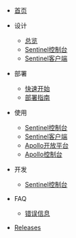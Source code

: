 - [首页](zh/README)

- 设计
  - [总览](zh/design/overview)
  - [Sentinel控制台](zh/design/sentinel-dashboard)
  - [Sentinel客户端](zh/design/sentinel-client)

- 部署
  - [快速开始](zh/deployment/quick-start)
  - [部署指南](zh/deployment/deployment-guide)

- 使用
  - [Sentinel控制台](zh/usage/sentinel-dashboard)
  - [Sentinel客户端](zh/usage/sentinel-client)
  - [Apollo开放平台](zh/usage/apollo-open-api)
  - [Apollo控制台](zh/usage/apollo-portal)

- 开发
  - [Sentinel控制台](zh/development/sentinel-dashboard)

- FAQ
  - [错误信息](zh/faq/error-message)

- [Releases](https://github.com/Anilople/Sentinel/releases)